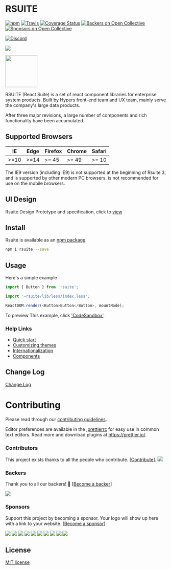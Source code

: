 # RSUITE

 [![npm](https://badge.fury.io/js/rsuite.svg)](https://www.npmjs.com/package/rsuite)
[![Travis](https://travis-ci.org/rsuite/rsuite.svg?branch=master)](https://travis-ci.org/rsuite/rsuite)
[![Coverage Status](https://coveralls.io/repos/github/rsuite/rsuite/badge.svg?branch=next)](https://coveralls.io/github/rsuite/rsuite?branch=next)
[![Backers on Open Collective](https://opencollective.com/rsuite/backers/badge.svg)](#backers) 
[![Sponsors on Open Collective](https://opencollective.com/rsuite/sponsors/badge.svg)](#sponsors)

[![Discord](https://img.shields.io/badge/Discord-Join%20chat%20%E2%86%92-738bd7.svg)](https://discord.gg/GmPXTH3)


[<img src="https://opencollective.com/rsuite/tiers/backer.svg?avatarHeight=36">](https://opencollective.com/rsuite)


[<img src="https://user-images.githubusercontent.com/1203827/39026518-277950c4-4480-11e8-8109-42fbb0f2f7b5.png" width="100" />](https://rsuitejs.com)



RSUITE (React Suite) is a set of react component libraries for enterprise system products. Built by Hypers front-end team and UX team, mainly serve the company's large data products.

After three major revisions, a large number of components and rich functionality have been accumulated.




## Supported Browsers

| IE   | Edge | Firefox | Chrome | Safari |
| ---- | ---- | ------- | ------ | ------ |
| >=10 | >=14 | >= 45   | >= 49  | >= 10  |

The IE9 version (including IE9) is not supported at the beginning of Rsuite 3, and is supported by other modern PC browsers. is not recommended for use on the mobile browsers.

## UI Design

Rsuite Design Prototype and specification, click to [view](https://rsuitejs.com/design/index.html)

## Install

Rsuite is available as an [npm package](https://www.npmjs.com/package/rsuite).

```bash
npm i rsuite --save
```

## Usage

Here's a simple example

```js
import { Button } from 'rsuite';

import '~rsuite/lib/less/index.less';

ReactDOM.render(<Button>Button</Button>, mountNode);
```

To preview This example, click ['CodeSandbox'](https://codesandbox.io/s/mo7jxvr9x9?from-embed).

### Help Links

* [Quick start](https://rsuitejs.com/guide/usage)
* [Customizing themes](https://rsuitejs.com/guide/themes)
* [Internationalization](https://rsuitejs.com/guide/intl)
* [Components](https://rsuitejs.com/components/overview)

## Change Log

[Change Log](https://github.com/rsuite/rsuite/releases)

# Contributing

Please read through our [contributing guidelines](https://github.com/rsuite/rsuite/blob/master/CONTRIBUTING.md).

Editor preferences are available in the [.prettierrc](https://github.com/rsuite/rsuite/wiki/.prettierrc) for easy use in common text editors. Read more and download plugins at https://prettier.io/.

### Contributors

This project exists thanks to all the people who contribute. [[Contribute](https://github.com/rsuite/rsuite/blob/master/CONTRIBUTING.md)].
<a href="graphs/contributors"><img src="https://opencollective.com/rsuite/contributors.svg?width=890&button=false" /></a>


### Backers

Thank you to all our backers! 🙏 [[Become a backer](https://opencollective.com/rsuite#backer)]

<a href="https://opencollective.com/rsuite#backers" target="_blank"><img src="https://opencollective.com/rsuite/backers.svg?width=890"></a>


### Sponsors

Support this project by becoming a sponsor. Your logo will show up here with a link to your website. [[Become a sponsor](https://opencollective.com/rsuite#sponsor)]

<a href="https://opencollective.com/rsuite/sponsor/0/website" target="_blank"><img src="https://opencollective.com/rsuite/sponsor/0/avatar.svg"></a>
<a href="https://opencollective.com/rsuite/sponsor/1/website" target="_blank"><img src="https://opencollective.com/rsuite/sponsor/1/avatar.svg"></a>
<a href="https://opencollective.com/rsuite/sponsor/2/website" target="_blank"><img src="https://opencollective.com/rsuite/sponsor/2/avatar.svg"></a>
<a href="https://opencollective.com/rsuite/sponsor/3/website" target="_blank"><img src="https://opencollective.com/rsuite/sponsor/3/avatar.svg"></a>
<a href="https://opencollective.com/rsuite/sponsor/4/website" target="_blank"><img src="https://opencollective.com/rsuite/sponsor/4/avatar.svg"></a>
<a href="https://opencollective.com/rsuite/sponsor/5/website" target="_blank"><img src="https://opencollective.com/rsuite/sponsor/5/avatar.svg"></a>
<a href="https://opencollective.com/rsuite/sponsor/6/website" target="_blank"><img src="https://opencollective.com/rsuite/sponsor/6/avatar.svg"></a>
<a href="https://opencollective.com/rsuite/sponsor/7/website" target="_blank"><img src="https://opencollective.com/rsuite/sponsor/7/avatar.svg"></a>
<a href="https://opencollective.com/rsuite/sponsor/8/website" target="_blank"><img src="https://opencollective.com/rsuite/sponsor/8/avatar.svg"></a>
<a href="https://opencollective.com/rsuite/sponsor/9/website" target="_blank"><img src="https://opencollective.com/rsuite/sponsor/9/avatar.svg"></a>



## License

[MIT license](https://github.com/rsuite/rsuite/blob/master/LICENSE)
